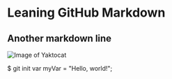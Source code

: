# Leaning GitHub Markdown
## Another markdown line

![Image of Yaktocat](https://octodex.github.com/images/yaktocat.png)

$ git init
var myVar = "Hello, world!";
